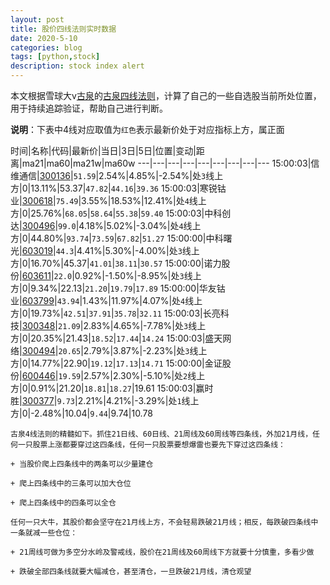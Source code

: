```yaml
---
layout: post
title: 股价四线法则实时数据
date: 2020-5-10
categories: blog
tags: [python,stock]
description: stock index alert
---
```



本文根据雪球大v[古泉](https://xueqiu.com/u/7148646888)的[古泉四线法则](https://xueqiu.com/7148646888/130498192)，计算了自己的一些自选股当前所处位置，用于持续追踪验证，帮助自己进行判断。

**说明**：下表中4线对应取值为`红色`表示最新价处于对应指标上方，属正面

时间|名称|代码|最新价|当日|3日|5日|位置|变动|距离|ma21|ma60|ma21w|ma60w
---|---|---|---|---|---|---|---|---
15:00:03|信维通信|[300136](https://xueqiu.com/S/SZ300136)|`51.59`|2.54%|4.85%|-2.54%|处`3`线上方|0|13.11%|53.37|`47.82`|`44.16`|`39.36`
15:00:03|寒锐钴业|[300618](https://xueqiu.com/S/SZ300618)|`75.49`|3.55%|18.53%|12.41%|处`4`线上方|0|25.76%|`68.05`|`58.64`|`55.38`|`59.40`
15:00:03|中科创达|[300496](https://xueqiu.com/S/SZ300496)|`99.0`|4.18%|5.02%|-3.04%|处`4`线上方|0|44.80%|`93.74`|`73.59`|`67.82`|`51.27`
15:00:00|中科曙光|[603019](https://xueqiu.com/S/SH603019)|`44.3`|4.41%|5.30%|-4.00%|处`3`线上方|0|16.70%|45.37|`41.01`|`38.11`|`30.57`
15:00:00|诺力股份|[603611](https://xueqiu.com/S/SH603611)|`22.0`|0.92%|-1.50%|-8.95%|处`3`线上方|0|9.34%|22.13|`21.20`|`19.79`|`17.89`
15:00:00|华友钴业|[603799](https://xueqiu.com/S/SH603799)|`43.94`|1.43%|11.97%|4.07%|处`4`线上方|0|19.73%|`42.51`|`37.91`|`35.78`|`32.11`
15:00:03|长亮科技|[300348](https://xueqiu.com/S/SZ300348)|`21.09`|2.83%|4.65%|-7.78%|处`3`线上方|0|20.35%|21.43|`18.52`|`17.44`|`14.24`
15:00:03|盛天网络|[300494](https://xueqiu.com/S/SZ300494)|`20.65`|2.79%|3.87%|-2.23%|处`3`线上方|0|14.77%|22.90|`19.12`|`17.13`|`14.71`
15:00:00|金证股份|[600446](https://xueqiu.com/S/SH600446)|`19.59`|2.57%|2.30%|-5.10%|处`2`线上方|0|0.91%|21.20|`18.81`|`18.27`|19.61
15:00:03|赢时胜|[300377](https://xueqiu.com/S/SZ300377)|`9.73`|2.21%|4.21%|-3.29%|处`1`线上方|0|-2.48%|10.04|`9.44`|9.74|10.78

```
古泉4线法则的精髓如下。抓住21日线、60日线、21周线及60周线等四条线，外加21月线，任何一只股票上涨都要穿过这四条线，任何一只股票要想爆雷也要先下穿过这四条线：

+ 当股价爬上四条线中的两条可以少量建仓

+ 爬上四条线中的三条可以加大仓位

+ 爬上四条线中的四条可以全仓

任何一只大牛，其股价都会坚守在21月线上方，不会轻易跌破21月线；相反，每跌破四条线中一条就减一些仓位：

+ 21周线可做为多空分水岭及警戒线，股价在21周线及60周线下方就要十分慎重，多看少做

+ 跌破全部四条线就要大幅减仓，甚至清仓，一旦跌破21月线，清仓观望
```